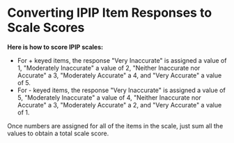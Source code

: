 # Converting IPIP Item Responses to Scale Scores
 
**Here is how to score IPIP scales:**
- For + keyed items, the response "Very Inaccurate" is assigned a value of 1, "Moderately Inaccurate" a value of 2, "Neither Inaccurate nor Accurate" a 3, "Moderately Accurate" a 4, and "Very Accurate" a value of 5. 
- For - keyed items, the response "Very Inaccurate" is assigned a value of 5, "Moderately Inaccurate" a value of 4, "Neither Inaccurate nor Accurate" a 3, "Moderately Accurate" a 2, and "Very Accurate" a value of 1.
 
Once numbers are assigned for all of the items in the scale, just sum all the values to obtain a total scale score.